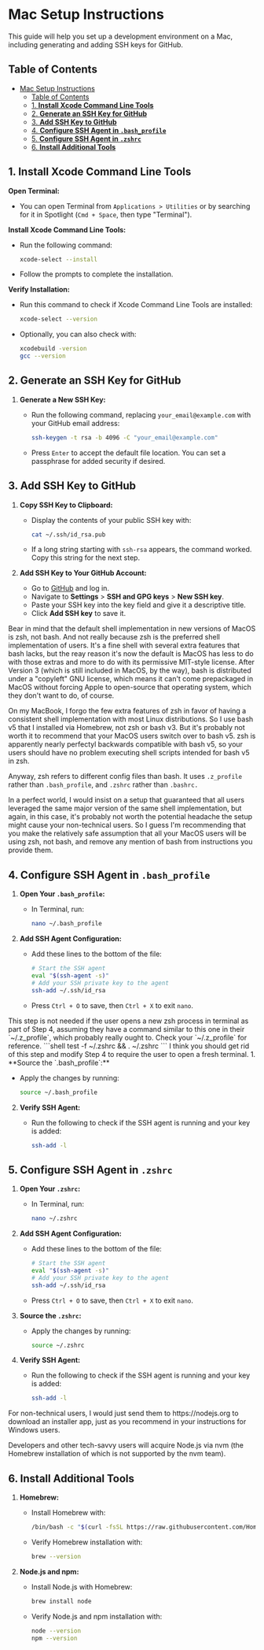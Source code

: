 # Mac Setup Instructions

This guide will help you set up a development environment on a Mac, including generating and adding SSH keys for GitHub.

## Table of Contents

- [Mac Setup Instructions](#mac-setup-instructions)
  - [Table of Contents](#table-of-contents)
  - [1. **Install Xcode Command Line Tools**](#1-install-xcode-command-line-tools)
  - [2. **Generate an SSH Key for GitHub**](#2-generate-an-ssh-key-for-github)
  - [3. **Add SSH Key to GitHub**](#3-add-ssh-key-to-github)
  - [4. **Configure SSH Agent in `.bash_profile`**](#4-configure-ssh-agent-in-bash_profile)
  - [5. **Configure SSH Agent in `.zshrc`**](#5-configure-ssh-agent-in-zshrc)
  - [6. **Install Additional Tools**](#6-install-additional-tools)

## 1. **Install Xcode Command Line Tools**

**Open Terminal:**

- You can open Terminal from `Applications > Utilities` or by searching for it in Spotlight (`Cmd + Space`, then type "Terminal").

**Install Xcode Command Line Tools:**

- Run the following command:

  ```bash
  xcode-select --install
  ```

- Follow the prompts to complete the installation.

**Verify Installation:**

- Run this command to check if Xcode Command Line Tools are installed:

  ```bash
  xcode-select --version
  ```

- Optionally, you can also check with:

  ```bash
  xcodebuild -version
  gcc --version
  ```

## 2. **Generate an SSH Key for GitHub**

1. **Generate a New SSH Key:**

   - Run the following command, replacing `your_email@example.com` with your GitHub email address:

     ```bash
     ssh-keygen -t rsa -b 4096 -C "your_email@example.com"
     ```

   - Press `Enter` to accept the default file location. You can set a passphrase for added security if desired.

## 3. **Add SSH Key to GitHub**

1. **Copy SSH Key to Clipboard:**

   - Display the contents of your public SSH key with:

     ```bash
     cat ~/.ssh/id_rsa.pub
     ```

   - If a long string starting with `ssh-rsa` appears, the command worked. Copy this string for the next step.

2. **Add SSH Key to Your GitHub Account:**
   - Go to [GitHub](https://github.com) and log in.
   - Navigate to **Settings** > **SSH and GPG keys** > **New SSH key**.
   - Paste your SSH key into the key field and give it a descriptive title.
   - Click **Add SSH key** to save it.

<comment>
Bear in mind that the default shell implementation in new versions of MacOS is zsh, not bash. And not really because zsh
is the preferred shell implementation of users. It's a fine shell with several extra features that bash lacks, but the
reay reason it's now the default is MacOS has less to do with those extras and more to do with its permissive MIT-style
license. After Version 3 (which is still included in MacOS, by the way), bash is distributed under a "copyleft" GNU license,
which means it can't come prepackaged in MacOS without forcing Apple to open-source that operating system, which they don't
want to do, of course.

On my MacBook, I forgo the few extra features of zsh in favor of having a consistent shell implementation with most Linux
distributions. So I use bash v5 that I installed via Homebrew, not zsh or bash v3. But it's probably not worth it to
recommend that your MacOS users switch over to bash v5. zsh is apparently nearly perfectyl backwards compatible with bash v5,
so your users should have no problem executing shell scripts intended for bash v5 in zsh.

Anyway, zsh refers to different config files than bash. It uses `.z_profile` rather than `.bash_profile`, and `.zshrc` rather
than `.bashrc.`

In a perfect world, I would insist on a setup that guaranteed that all users leveraged the same major version of the same
shell implementation, but again, in this case, it's probably not worth the potential headache the setup might cause
your non-technical users. So I guess I'm recommending that you make the relatively safe assumption that all your MacOS users
will be using zsh, not bash, and remove any mention of bash from instructions you provide them.
</comment>

## 4. **Configure SSH Agent in `.bash_profile`**

1. **Open Your `.bash_profile`:**

   - In Terminal, run:

     ```bash
     nano ~/.bash_profile
     ```

2. **Add SSH Agent Configuration:**

   - Add these lines to the bottom of the file:

     ```bash
     # Start the SSH agent
     eval "$(ssh-agent -s)"
     # Add your SSH private key to the agent
     ssh-add ~/.ssh/id_rsa
     ```

   - Press `Ctrl + O` to save, then `Ctrl + X` to exit `nano`.

<comment>
This step is not needed if the user opens a new zsh process in terminal as part of Step 4,
assuming they have a command similar to this one in their `~/.z_profile`, which probably really ought
to. Check your `~/.z_profile` for reference.
```shell
test -f ~/.zshrc && . ~/.zshrc
```
I think you should get rid of this step and modify Step 4 to require the user to open a fresh terminal.
</comment>
1. **Source the `.bash_profile`:**

- Apply the changes by running:

     ```bash
     source ~/.bash_profile
     ```

2. **Verify SSH Agent:**
   - Run the following to check if the SSH agent is running and your key is added:

     ```bash
     ssh-add -l
     ```

## 5. **Configure SSH Agent in `.zshrc`**

1. **Open Your `.zshrc`:**

   - In Terminal, run:

     ```bash
     nano ~/.zshrc
     ```

2. **Add SSH Agent Configuration:**

   - Add these lines to the bottom of the file:

     ```bash
     # Start the SSH agent
     eval "$(ssh-agent -s)"
     # Add your SSH private key to the agent
     ssh-add ~/.ssh/id_rsa
     ```

   - Press `Ctrl + O` to save, then `Ctrl + X` to exit `nano`.

3. **Source the `.zshrc`:**

   - Apply the changes by running:

     ```bash
     source ~/.zshrc
     ```

4. **Verify SSH Agent:**
   - Run the following to check if the SSH agent is running and your key is added:

     ```bash
     ssh-add -l
     ```

<comment>
For non-technical users, I would just send them to https://nodejs.org to download an installer app, just as you
recommend in your instructions for Windows users.

Developers and other tech-savvy users will acquire Node.js via nvm (the Homebrew installation of which is not supported 
by the nvm team).
</comment>
## 6. **Install Additional Tools**

1. **Homebrew:**

   - Install Homebrew with:

     ```bash
     /bin/bash -c "$(curl -fsSL https://raw.githubusercontent.com/Homebrew/install/HEAD/install.sh)"
     ```

   - Verify Homebrew installation with:

     ```bash
     brew --version
     ```

2. **Node.js and npm:**

   - Install Node.js with Homebrew:

     ```bash
     brew install node
     ```

   - Verify Node.js and npm installation with:

     ```bash
     node --version
     npm --version
     ```
